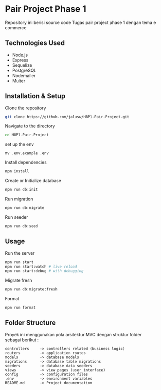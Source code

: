 # Pair Project Phase 1

Repository ini berisi source code Tugas pair project phase 1 dengan tema e commerce

## Technologies Used

- Node.js
- Express
- Sequelize
- PostgreSQL
- Nodemailer
- Multer

## Installation & Setup

Clone the repository

```bash
git clone https://github.com/jalusw/H8P1-Pair-Project.git
```

Navigate to the directory

```bash
cd H8P1-Pair-Project
```

set up the env

```
mv .env.example .env
```

Install dependencies

```bash
npm install
```

Create or Initialize database

```bash
npm run db:init
```

Run migration

```bash
npm run db:migrate
```

Run seeder

```bash
npm run db:seed
```

## Usage

Run the server

```bash
npm run start
npm run start:watch # live reload
npm run start:debug # with debugging
```

Migrate fresh

```bash
npm run db:migrate:fresh
```

Format

```bash
npm run format
```

## Folder Structure

Proyek ini menggunakan pola arsitektur MVC dengan struktur folder sebagai
berikut :

```
controllers     -> controllers related (business logic)
routers         -> application routes
models          -> database models 
migrations      -> database table migrations
seeders         -> database data seeders
views           -> view pages (user interface)
config          -> configuration files
.env            -> environment variables
README.md       -> Project documentation
```
